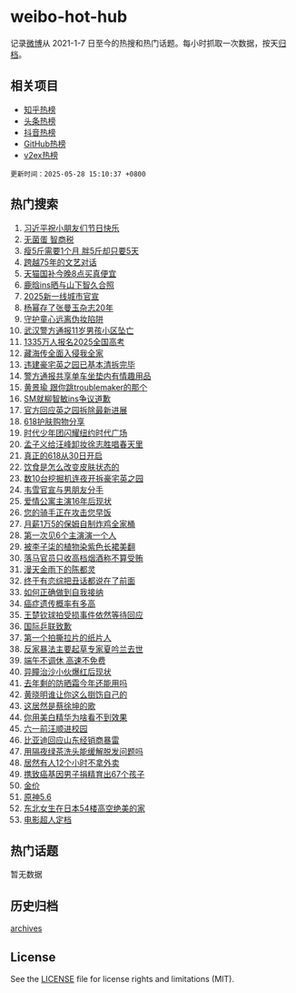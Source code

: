 # weibo-hot-hub

记录[微博](https://www.weibo.com)从 2021-1-7 日至今的热搜和热门话题。每小时抓取一次数据，按天[归档](archives)。

## 相关项目

- [知乎热榜](https://github.com/lonnyzhang423/zhihu-hot-hub)
- [头条热榜](https://github.com/lonnyzhang423/toutiao-hot-hub)
- [抖音热榜](https://github.com/lonnyzhang423/douyin-hot-hub)
- [GitHub热榜](https://github.com/lonnyzhang423/github-hot-hub)
- [v2ex热榜](https://github.com/lonnyzhang423/v2ex-hot-hub)


`更新时间：2025-05-28 15:10:37 +0800`

## 热门搜索

1. [习近平祝小朋友们节日快乐](https://m.weibo.cn/search?containerid=100103type%3D1%26t%3D10%26q%3D%23%E4%B9%A0%E8%BF%91%E5%B9%B3%E7%A5%9D%E5%B0%8F%E6%9C%8B%E5%8F%8B%E4%BB%AC%E8%8A%82%E6%97%A5%E5%BF%AB%E4%B9%90%23&stream_entry_id=51&isnewpage=1&extparam=seat%3D1%26stream_entry_id%3D51%26c_type%3D51%26pos%3D0%26cate%3D10103%26dgr%3D0%26q%3D%2523%25E4%25B9%25A0%25E8%25BF%2591%25E5%25B9%25B3%25E7%25A5%259D%25E5%25B0%258F%25E6%259C%258B%25E5%258F%258B%25E4%25BB%25AC%25E8%258A%2582%25E6%2597%25A5%25E5%25BF%25AB%25E4%25B9%2590%2523%26filter_type%3Drealtimehot%26display_time%3D1748416236%26pre_seqid%3D17484162364960303744347)
1. [无菌蛋 智商税](https://m.weibo.cn/search?containerid=100103type%3D1%26t%3D10%26q%3D%E6%97%A0%E8%8F%8C%E8%9B%8B+%E6%99%BA%E5%95%86%E7%A8%8E&stream_entry_id=31&isnewpage=1&extparam=seat%3D1%26stream_entry_id%3D31%26lcate%3D5001%26pos%3D0%26filter_type%3Drealtimehot%26c_type%3D31%26q%3D%25E6%2597%25A0%25E8%258F%258C%25E8%259B%258B%2520%25E6%2599%25BA%25E5%2595%2586%25E7%25A8%258E%26flag%3D1%26cate%3D5001%26band_rank%3D1%26realpos%3D1%26dgr%3D0%26display_time%3D1748416236%26pre_seqid%3D17484162364960303744347)
1. [瘦5斤需要1个月 胖5斤却只要5天](https://m.weibo.cn/search?containerid=100103type%3D1%26t%3D10%26q%3D%E7%98%A65%E6%96%A4%E9%9C%80%E8%A6%811%E4%B8%AA%E6%9C%88+%E8%83%965%E6%96%A4%E5%8D%B4%E5%8F%AA%E8%A6%815%E5%A4%A9&stream_entry_id=31&isnewpage=1&extparam=seat%3D1%26stream_entry_id%3D31%26lcate%3D5001%26pos%3D1%26filter_type%3Drealtimehot%26c_type%3D31%26q%3D%25E7%2598%25A65%25E6%2596%25A4%25E9%259C%2580%25E8%25A6%25811%25E4%25B8%25AA%25E6%259C%2588%2520%25E8%2583%25965%25E6%2596%25A4%25E5%258D%25B4%25E5%258F%25AA%25E8%25A6%25815%25E5%25A4%25A9%26flag%3D2%26cate%3D5001%26band_rank%3D2%26realpos%3D2%26dgr%3D0%26display_time%3D1748416236%26pre_seqid%3D17484162364960303744347)
1. [跨越75年的文艺对话](https://m.weibo.cn/search?containerid=100103type%3D1%26t%3D10%26q%3D%23%E8%B7%A8%E8%B6%8A75%E5%B9%B4%E7%9A%84%E6%96%87%E8%89%BA%E5%AF%B9%E8%AF%9D%23&stream_entry_id=31&isnewpage=1&extparam=seat%3D1%26stream_entry_id%3D31%26lcate%3D5001%26pos%3D2%26filter_type%3Drealtimehot%26c_type%3D31%26q%3D%2523%25E8%25B7%25A8%25E8%25B6%258A75%25E5%25B9%25B4%25E7%259A%2584%25E6%2596%2587%25E8%2589%25BA%25E5%25AF%25B9%25E8%25AF%259D%2523%26flag%3D0%26cate%3D5001%26band_rank%3D3%26realpos%3D3%26dgr%3D0%26display_time%3D1748416236%26pre_seqid%3D17484162364960303744347)
1. [天猫国补今晚8点买真便宜](https://m.weibo.cn/search?containerid=100103type%3D1%26t%3D10%26q%3D%23%E5%A4%A9%E7%8C%AB%E5%9B%BD%E8%A1%A5%E4%BB%8A%E6%99%9A8%E7%82%B9%E4%B9%B0%E7%9C%9F%E4%BE%BF%E5%AE%9C%23&stream_entry_id=31&isnewpage=1&extparam=seat%3D1%26stream_entry_id%3D31%26lcate%3D5001%26pos%3D3%26adid%3D287848%26filter_type%3Drealtimehot%26topic_ad%3D1%26is_ad_pos%3D1%26c_type%3D31%26cate%3D5001%26band_rank%3D4%26dgr%3D0%26q%3D%2523%25E5%25A4%25A9%25E7%258C%25AB%25E5%259B%25BD%25E8%25A1%25A5%25E4%25BB%258A%25E6%2599%259A8%25E7%2582%25B9%25E4%25B9%25B0%25E7%259C%259F%25E4%25BE%25BF%25E5%25AE%259C%2523%26display_time%3D1748416236%26pre_seqid%3D17484162364960303744347)
1. [鹿晗ins晒与山下智久合照](https://m.weibo.cn/search?containerid=100103type%3D1%26t%3D10%26q%3D%23%E9%B9%BF%E6%99%97ins%E6%99%92%E4%B8%8E%E5%B1%B1%E4%B8%8B%E6%99%BA%E4%B9%85%E5%90%88%E7%85%A7%23&stream_entry_id=31&isnewpage=1&extparam=seat%3D1%26stream_entry_id%3D31%26lcate%3D5001%26pos%3D4%26filter_type%3Drealtimehot%26c_type%3D31%26q%3D%2523%25E9%25B9%25BF%25E6%2599%2597ins%25E6%2599%2592%25E4%25B8%258E%25E5%25B1%25B1%25E4%25B8%258B%25E6%2599%25BA%25E4%25B9%2585%25E5%2590%2588%25E7%2585%25A7%2523%26flag%3D2%26cate%3D5001%26band_rank%3D4%26realpos%3D4%26dgr%3D0%26display_time%3D1748416236%26pre_seqid%3D17484162364960303744347)
1. [2025新一线城市官宣](https://m.weibo.cn/search?containerid=100103type%3D1%26t%3D10%26q%3D%232025%E6%96%B0%E4%B8%80%E7%BA%BF%E5%9F%8E%E5%B8%82%E5%AE%98%E5%AE%A3%23&stream_entry_id=31&isnewpage=1&extparam=seat%3D1%26stream_entry_id%3D31%26lcate%3D5001%26pos%3D5%26filter_type%3Drealtimehot%26c_type%3D31%26q%3D%25232025%25E6%2596%25B0%25E4%25B8%2580%25E7%25BA%25BF%25E5%259F%258E%25E5%25B8%2582%25E5%25AE%2598%25E5%25AE%25A3%2523%26flag%3D0%26cate%3D5001%26band_rank%3D5%26realpos%3D5%26dgr%3D0%26display_time%3D1748416236%26pre_seqid%3D17484162364960303744347)
1. [杨幂存了张曼玉杂志20年](https://m.weibo.cn/search?containerid=100103type%3D1%26t%3D10%26q%3D%E6%9D%A8%E5%B9%82%E5%AD%98%E4%BA%86%E5%BC%A0%E6%9B%BC%E7%8E%89%E6%9D%82%E5%BF%9720%E5%B9%B4&stream_entry_id=31&isnewpage=1&extparam=seat%3D1%26stream_entry_id%3D31%26lcate%3D5001%26pos%3D6%26filter_type%3Drealtimehot%26c_type%3D31%26q%3D%25E6%259D%25A8%25E5%25B9%2582%25E5%25AD%2598%25E4%25BA%2586%25E5%25BC%25A0%25E6%259B%25BC%25E7%258E%2589%25E6%259D%2582%25E5%25BF%259720%25E5%25B9%25B4%26flag%3D0%26cate%3D5001%26band_rank%3D6%26realpos%3D6%26dgr%3D0%26display_time%3D1748416236%26pre_seqid%3D17484162364960303744347)
1. [守护童心远离伪妆陷阱](https://m.weibo.cn/search?containerid=100103type%3D1%26t%3D10%26q%3D%23%E5%AE%88%E6%8A%A4%E7%AB%A5%E5%BF%83%E8%BF%9C%E7%A6%BB%E4%BC%AA%E5%A6%86%E9%99%B7%E9%98%B1%23&stream_entry_id=31&isnewpage=1&extparam=seat%3D1%26stream_entry_id%3D31%26lcate%3D5001%26pos%3D7%26adid%3D288004%26filter_type%3Drealtimehot%26c_type%3D31%26is_ad_pos%3D1%26cate%3D5001%26band_rank%3D7%26q%3D%2523%25E5%25AE%2588%25E6%258A%25A4%25E7%25AB%25A5%25E5%25BF%2583%25E8%25BF%259C%25E7%25A6%25BB%25E4%25BC%25AA%25E5%25A6%2586%25E9%2599%25B7%25E9%2598%25B1%2523%26dgr%3D0%26display_time%3D1748416236%26pre_seqid%3D17484162364960303744347)
1. [武汉警方通报11岁男孩小区坠亡](https://m.weibo.cn/search?containerid=100103type%3D1%26t%3D10%26q%3D%23%E6%AD%A6%E6%B1%89%E8%AD%A6%E6%96%B9%E9%80%9A%E6%8A%A511%E5%B2%81%E7%94%B7%E5%AD%A9%E5%B0%8F%E5%8C%BA%E5%9D%A0%E4%BA%A1%23&stream_entry_id=31&isnewpage=1&extparam=seat%3D1%26stream_entry_id%3D31%26lcate%3D5001%26pos%3D8%26filter_type%3Drealtimehot%26c_type%3D31%26q%3D%2523%25E6%25AD%25A6%25E6%25B1%2589%25E8%25AD%25A6%25E6%2596%25B9%25E9%2580%259A%25E6%258A%25A511%25E5%25B2%2581%25E7%2594%25B7%25E5%25AD%25A9%25E5%25B0%258F%25E5%258C%25BA%25E5%259D%25A0%25E4%25BA%25A1%2523%26flag%3D0%26cate%3D5001%26band_rank%3D7%26realpos%3D7%26dgr%3D0%26display_time%3D1748416236%26pre_seqid%3D17484162364960303744347)
1. [1335万人报名2025全国高考](https://m.weibo.cn/search?containerid=100103type%3D1%26t%3D10%26q%3D%231335%E4%B8%87%E4%BA%BA%E6%8A%A5%E5%90%8D2025%E5%85%A8%E5%9B%BD%E9%AB%98%E8%80%83%23&stream_entry_id=31&isnewpage=1&extparam=seat%3D1%26stream_entry_id%3D31%26lcate%3D5001%26pos%3D9%26filter_type%3Drealtimehot%26c_type%3D31%26q%3D%25231335%25E4%25B8%2587%25E4%25BA%25BA%25E6%258A%25A5%25E5%2590%258D2025%25E5%2585%25A8%25E5%259B%25BD%25E9%25AB%2598%25E8%2580%2583%2523%26flag%3D0%26cate%3D5001%26band_rank%3D8%26realpos%3D8%26dgr%3D0%26display_time%3D1748416236%26pre_seqid%3D17484162364960303744347)
1. [藏海传全面入侵我全家](https://m.weibo.cn/search?containerid=100103type%3D1%26t%3D10%26q%3D%E8%97%8F%E6%B5%B7%E4%BC%A0%E5%85%A8%E9%9D%A2%E5%85%A5%E4%BE%B5%E6%88%91%E5%85%A8%E5%AE%B6&stream_entry_id=31&isnewpage=1&extparam=seat%3D1%26stream_entry_id%3D31%26lcate%3D5001%26pos%3D10%26filter_type%3Drealtimehot%26c_type%3D31%26q%3D%25E8%2597%258F%25E6%25B5%25B7%25E4%25BC%25A0%25E5%2585%25A8%25E9%259D%25A2%25E5%2585%25A5%25E4%25BE%25B5%25E6%2588%2591%25E5%2585%25A8%25E5%25AE%25B6%26flag%3D0%26cate%3D5001%26band_rank%3D9%26realpos%3D9%26dgr%3D0%26display_time%3D1748416236%26pre_seqid%3D17484162364960303744347)
1. [违建豪宅英之园已基本清拆完毕](https://m.weibo.cn/search?containerid=100103type%3D1%26t%3D10%26q%3D%23%E8%BF%9D%E5%BB%BA%E8%B1%AA%E5%AE%85%E8%8B%B1%E4%B9%8B%E5%9B%AD%E5%B7%B2%E5%9F%BA%E6%9C%AC%E6%B8%85%E6%8B%86%E5%AE%8C%E6%AF%95%23&stream_entry_id=31&isnewpage=1&extparam=seat%3D1%26stream_entry_id%3D31%26lcate%3D5001%26pos%3D11%26filter_type%3Drealtimehot%26c_type%3D31%26q%3D%2523%25E8%25BF%259D%25E5%25BB%25BA%25E8%25B1%25AA%25E5%25AE%2585%25E8%258B%25B1%25E4%25B9%258B%25E5%259B%25AD%25E5%25B7%25B2%25E5%259F%25BA%25E6%259C%25AC%25E6%25B8%2585%25E6%258B%2586%25E5%25AE%258C%25E6%25AF%2595%2523%26flag%3D1%26cate%3D5001%26band_rank%3D10%26realpos%3D10%26dgr%3D0%26display_time%3D1748416236%26pre_seqid%3D17484162364960303744347)
1. [警方通报共享单车坐垫内有情趣用品](https://m.weibo.cn/search?containerid=100103type%3D1%26t%3D10%26q%3D%23%E8%AD%A6%E6%96%B9%E9%80%9A%E6%8A%A5%E5%85%B1%E4%BA%AB%E5%8D%95%E8%BD%A6%E5%9D%90%E5%9E%AB%E5%86%85%E6%9C%89%E6%83%85%E8%B6%A3%E7%94%A8%E5%93%81%23&stream_entry_id=31&isnewpage=1&extparam=seat%3D1%26stream_entry_id%3D31%26lcate%3D5001%26pos%3D12%26filter_type%3Drealtimehot%26c_type%3D31%26q%3D%2523%25E8%25AD%25A6%25E6%2596%25B9%25E9%2580%259A%25E6%258A%25A5%25E5%2585%25B1%25E4%25BA%25AB%25E5%258D%2595%25E8%25BD%25A6%25E5%259D%2590%25E5%259E%25AB%25E5%2586%2585%25E6%259C%2589%25E6%2583%2585%25E8%25B6%25A3%25E7%2594%25A8%25E5%2593%2581%2523%26flag%3D2%26cate%3D5001%26band_rank%3D11%26realpos%3D11%26dgr%3D0%26display_time%3D1748416236%26pre_seqid%3D17484162364960303744347)
1. [黄景瑜 跟你跳troublemaker的那个](https://m.weibo.cn/search?containerid=100103type%3D1%26t%3D10%26q%3D%E9%BB%84%E6%99%AF%E7%91%9C+%E8%B7%9F%E4%BD%A0%E8%B7%B3troublemaker%E7%9A%84%E9%82%A3%E4%B8%AA&stream_entry_id=31&isnewpage=1&extparam=seat%3D1%26stream_entry_id%3D31%26lcate%3D5001%26pos%3D13%26filter_type%3Drealtimehot%26c_type%3D31%26q%3D%25E9%25BB%2584%25E6%2599%25AF%25E7%2591%259C%2520%25E8%25B7%259F%25E4%25BD%25A0%25E8%25B7%25B3troublemaker%25E7%259A%2584%25E9%2582%25A3%25E4%25B8%25AA%26flag%3D1%26cate%3D5001%26band_rank%3D12%26realpos%3D12%26dgr%3D0%26display_time%3D1748416236%26pre_seqid%3D17484162364960303744347)
1. [SM就柳智敏ins争议道歉](https://m.weibo.cn/search?containerid=100103type%3D1%26t%3D10%26q%3D%23SM%E5%B0%B1%E6%9F%B3%E6%99%BA%E6%95%8Fins%E4%BA%89%E8%AE%AE%E9%81%93%E6%AD%89%23&stream_entry_id=31&isnewpage=1&extparam=seat%3D1%26stream_entry_id%3D31%26lcate%3D5001%26pos%3D14%26filter_type%3Drealtimehot%26c_type%3D31%26q%3D%2523SM%25E5%25B0%25B1%25E6%259F%25B3%25E6%2599%25BA%25E6%2595%258Fins%25E4%25BA%2589%25E8%25AE%25AE%25E9%2581%2593%25E6%25AD%2589%2523%26flag%3D1%26cate%3D5001%26band_rank%3D13%26realpos%3D13%26dgr%3D0%26display_time%3D1748416236%26pre_seqid%3D17484162364960303744347)
1. [官方回应英之园拆除最新进展](https://m.weibo.cn/search?containerid=100103type%3D1%26t%3D10%26q%3D%23%E5%AE%98%E6%96%B9%E5%9B%9E%E5%BA%94%E8%8B%B1%E4%B9%8B%E5%9B%AD%E6%8B%86%E9%99%A4%E6%9C%80%E6%96%B0%E8%BF%9B%E5%B1%95%23&stream_entry_id=31&isnewpage=1&extparam=seat%3D1%26stream_entry_id%3D31%26lcate%3D5001%26pos%3D15%26filter_type%3Drealtimehot%26c_type%3D31%26q%3D%2523%25E5%25AE%2598%25E6%2596%25B9%25E5%259B%259E%25E5%25BA%2594%25E8%258B%25B1%25E4%25B9%258B%25E5%259B%25AD%25E6%258B%2586%25E9%2599%25A4%25E6%259C%2580%25E6%2596%25B0%25E8%25BF%259B%25E5%25B1%2595%2523%26flag%3D1%26cate%3D5001%26band_rank%3D14%26realpos%3D14%26dgr%3D0%26display_time%3D1748416236%26pre_seqid%3D17484162364960303744347)
1. [618护肤购物分享](https://m.weibo.cn/search?containerid=100103type%3D1%26t%3D10%26q%3D%23618%E6%8A%A4%E8%82%A4%E8%B4%AD%E7%89%A9%E5%88%86%E4%BA%AB%23&stream_entry_id=31&isnewpage=1&extparam=seat%3D1%26stream_entry_id%3D31%26lcate%3D5001%26pos%3D16%26adid%3D287871%26filter_type%3Drealtimehot%26c_type%3D31%26q%3D%2523618%25E6%258A%25A4%25E8%2582%25A4%25E8%25B4%25AD%25E7%2589%25A9%25E5%2588%2586%25E4%25BA%25AB%2523%26flag%3D1%26cate%3D5001%26band_rank%3D15%26realpos%3D15%26dgr%3D0%26display_time%3D1748416236%26pre_seqid%3D17484162364960303744347)
1. [时代少年团闪耀纽约时代广场](https://m.weibo.cn/search?containerid=100103type%3D1%26t%3D10%26q%3D%23%E6%97%B6%E4%BB%A3%E5%B0%91%E5%B9%B4%E5%9B%A2%E9%97%AA%E8%80%80%E7%BA%BD%E7%BA%A6%E6%97%B6%E4%BB%A3%E5%B9%BF%E5%9C%BA%23&stream_entry_id=31&isnewpage=1&extparam=seat%3D1%26stream_entry_id%3D31%26lcate%3D5001%26pos%3D17%26filter_type%3Drealtimehot%26c_type%3D31%26q%3D%2523%25E6%2597%25B6%25E4%25BB%25A3%25E5%25B0%2591%25E5%25B9%25B4%25E5%259B%25A2%25E9%2597%25AA%25E8%2580%2580%25E7%25BA%25BD%25E7%25BA%25A6%25E6%2597%25B6%25E4%25BB%25A3%25E5%25B9%25BF%25E5%259C%25BA%2523%26flag%3D1%26cate%3D5001%26band_rank%3D16%26realpos%3D16%26dgr%3D0%26display_time%3D1748416236%26pre_seqid%3D17484162364960303744347)
1. [孟子义给汪峰卸妆徐志胜唱春天里](https://m.weibo.cn/search?containerid=100103type%3D1%26t%3D10%26q%3D%E5%AD%9F%E5%AD%90%E4%B9%89%E7%BB%99%E6%B1%AA%E5%B3%B0%E5%8D%B8%E5%A6%86%E5%BE%90%E5%BF%97%E8%83%9C%E5%94%B1%E6%98%A5%E5%A4%A9%E9%87%8C&stream_entry_id=31&isnewpage=1&extparam=seat%3D1%26stream_entry_id%3D31%26lcate%3D5001%26pos%3D18%26filter_type%3Drealtimehot%26c_type%3D31%26q%3D%25E5%25AD%259F%25E5%25AD%2590%25E4%25B9%2589%25E7%25BB%2599%25E6%25B1%25AA%25E5%25B3%25B0%25E5%258D%25B8%25E5%25A6%2586%25E5%25BE%2590%25E5%25BF%2597%25E8%2583%259C%25E5%2594%25B1%25E6%2598%25A5%25E5%25A4%25A9%25E9%2587%258C%26flag%3D1%26cate%3D5001%26band_rank%3D17%26realpos%3D17%26dgr%3D0%26display_time%3D1748416236%26pre_seqid%3D17484162364960303744347)
1. [真正的618从30日开启](https://m.weibo.cn/search?containerid=100103type%3D1%26t%3D10%26q%3D%23%E7%9C%9F%E6%AD%A3%E7%9A%84618%E4%BB%8E30%E6%97%A5%E5%BC%80%E5%90%AF%23&stream_entry_id=31&isnewpage=1&extparam=seat%3D1%26stream_entry_id%3D31%26lcate%3D5001%26pos%3D19%26filter_type%3Drealtimehot%26c_type%3D31%26q%3D%2523%25E7%259C%259F%25E6%25AD%25A3%25E7%259A%2584618%25E4%25BB%258E30%25E6%2597%25A5%25E5%25BC%2580%25E5%2590%25AF%2523%26flag%3D1%26cate%3D5001%26band_rank%3D18%26realpos%3D18%26dgr%3D0%26display_time%3D1748416236%26pre_seqid%3D17484162364960303744347)
1. [饮食是怎么改变皮肤状态的](https://m.weibo.cn/search?containerid=100103type%3D1%26t%3D10%26q%3D%E9%A5%AE%E9%A3%9F%E6%98%AF%E6%80%8E%E4%B9%88%E6%94%B9%E5%8F%98%E7%9A%AE%E8%82%A4%E7%8A%B6%E6%80%81%E7%9A%84&stream_entry_id=31&isnewpage=1&extparam=seat%3D1%26stream_entry_id%3D31%26lcate%3D5001%26pos%3D20%26is_ai_ask%3D1%26filter_type%3Drealtimehot%26c_type%3D31%26q%3D%25E9%25A5%25AE%25E9%25A3%259F%25E6%2598%25AF%25E6%2580%258E%25E4%25B9%2588%25E6%2594%25B9%25E5%258F%2598%25E7%259A%25AE%25E8%2582%25A4%25E7%258A%25B6%25E6%2580%2581%25E7%259A%2584%26flag%3D1%26cate%3D5001%26band_rank%3D19%26realpos%3D19%26dgr%3D0%26display_time%3D1748416236%26pre_seqid%3D17484162364960303744347)
1. [数10台挖掘机连夜开拆豪宅英之园](https://m.weibo.cn/search?containerid=100103type%3D1%26t%3D10%26q%3D%23%E6%95%B010%E5%8F%B0%E6%8C%96%E6%8E%98%E6%9C%BA%E8%BF%9E%E5%A4%9C%E5%BC%80%E6%8B%86%E8%B1%AA%E5%AE%85%E8%8B%B1%E4%B9%8B%E5%9B%AD%23&stream_entry_id=31&isnewpage=1&extparam=seat%3D1%26stream_entry_id%3D31%26lcate%3D5001%26pos%3D21%26filter_type%3Drealtimehot%26c_type%3D31%26q%3D%2523%25E6%2595%25B010%25E5%258F%25B0%25E6%258C%2596%25E6%258E%2598%25E6%259C%25BA%25E8%25BF%259E%25E5%25A4%259C%25E5%25BC%2580%25E6%258B%2586%25E8%25B1%25AA%25E5%25AE%2585%25E8%258B%25B1%25E4%25B9%258B%25E5%259B%25AD%2523%26flag%3D1%26cate%3D5001%26band_rank%3D20%26realpos%3D20%26dgr%3D0%26display_time%3D1748416236%26pre_seqid%3D17484162364960303744347)
1. [韦雪官宣与男朋友分手](https://m.weibo.cn/search?containerid=100103type%3D1%26t%3D10%26q%3D%23%E9%9F%A6%E9%9B%AA%E5%AE%98%E5%AE%A3%E4%B8%8E%E7%94%B7%E6%9C%8B%E5%8F%8B%E5%88%86%E6%89%8B%23&stream_entry_id=31&isnewpage=1&extparam=seat%3D1%26stream_entry_id%3D31%26lcate%3D5001%26pos%3D22%26filter_type%3Drealtimehot%26c_type%3D31%26q%3D%2523%25E9%259F%25A6%25E9%259B%25AA%25E5%25AE%2598%25E5%25AE%25A3%25E4%25B8%258E%25E7%2594%25B7%25E6%259C%258B%25E5%258F%258B%25E5%2588%2586%25E6%2589%258B%2523%26flag%3D2%26cate%3D5001%26band_rank%3D21%26realpos%3D21%26dgr%3D0%26display_time%3D1748416236%26pre_seqid%3D17484162364960303744347)
1. [爱情公寓主演16年后现状](https://m.weibo.cn/search?containerid=100103type%3D1%26t%3D10%26q%3D%23%E7%88%B1%E6%83%85%E5%85%AC%E5%AF%93%E4%B8%BB%E6%BC%9416%E5%B9%B4%E5%90%8E%E7%8E%B0%E7%8A%B6%23&stream_entry_id=31&isnewpage=1&extparam=seat%3D1%26stream_entry_id%3D31%26lcate%3D5001%26pos%3D23%26filter_type%3Drealtimehot%26c_type%3D31%26q%3D%2523%25E7%2588%25B1%25E6%2583%2585%25E5%2585%25AC%25E5%25AF%2593%25E4%25B8%25BB%25E6%25BC%259416%25E5%25B9%25B4%25E5%2590%258E%25E7%258E%25B0%25E7%258A%25B6%2523%26flag%3D1%26cate%3D5001%26band_rank%3D22%26realpos%3D22%26dgr%3D0%26display_time%3D1748416236%26pre_seqid%3D17484162364960303744347)
1. [您的骑手正在攻击您早饭](https://m.weibo.cn/search?containerid=100103type%3D1%26t%3D10%26q%3D%E6%82%A8%E7%9A%84%E9%AA%91%E6%89%8B%E6%AD%A3%E5%9C%A8%E6%94%BB%E5%87%BB%E6%82%A8%E6%97%A9%E9%A5%AD&stream_entry_id=31&isnewpage=1&extparam=seat%3D1%26stream_entry_id%3D31%26lcate%3D5001%26pos%3D24%26filter_type%3Drealtimehot%26c_type%3D31%26q%3D%25E6%2582%25A8%25E7%259A%2584%25E9%25AA%2591%25E6%2589%258B%25E6%25AD%25A3%25E5%259C%25A8%25E6%2594%25BB%25E5%2587%25BB%25E6%2582%25A8%25E6%2597%25A9%25E9%25A5%25AD%26flag%3D2%26cate%3D5001%26band_rank%3D23%26realpos%3D23%26dgr%3D0%26display_time%3D1748416236%26pre_seqid%3D17484162364960303744347)
1. [月薪1万5的保姆自制炸鸡全家桶](https://m.weibo.cn/search?containerid=100103type%3D1%26t%3D10%26q%3D%E6%9C%88%E8%96%AA1%E4%B8%875%E7%9A%84%E4%BF%9D%E5%A7%86%E8%87%AA%E5%88%B6%E7%82%B8%E9%B8%A1%E5%85%A8%E5%AE%B6%E6%A1%B6&stream_entry_id=31&isnewpage=1&extparam=seat%3D1%26stream_entry_id%3D31%26lcate%3D5001%26pos%3D25%26filter_type%3Drealtimehot%26c_type%3D31%26q%3D%25E6%259C%2588%25E8%2596%25AA1%25E4%25B8%25875%25E7%259A%2584%25E4%25BF%259D%25E5%25A7%2586%25E8%2587%25AA%25E5%2588%25B6%25E7%2582%25B8%25E9%25B8%25A1%25E5%2585%25A8%25E5%25AE%25B6%25E6%25A1%25B6%26flag%3D2%26cate%3D5001%26band_rank%3D24%26realpos%3D24%26dgr%3D0%26display_time%3D1748416236%26pre_seqid%3D17484162364960303744347)
1. [第一次见6个主演演一个人](https://m.weibo.cn/search?containerid=100103type%3D1%26t%3D10%26q%3D%E7%AC%AC%E4%B8%80%E6%AC%A1%E8%A7%816%E4%B8%AA%E4%B8%BB%E6%BC%94%E6%BC%94%E4%B8%80%E4%B8%AA%E4%BA%BA&stream_entry_id=31&isnewpage=1&extparam=seat%3D1%26stream_entry_id%3D31%26lcate%3D5001%26pos%3D26%26filter_type%3Drealtimehot%26c_type%3D31%26q%3D%25E7%25AC%25AC%25E4%25B8%2580%25E6%25AC%25A1%25E8%25A7%25816%25E4%25B8%25AA%25E4%25B8%25BB%25E6%25BC%2594%25E6%25BC%2594%25E4%25B8%2580%25E4%25B8%25AA%25E4%25BA%25BA%26flag%3D2%26cate%3D5001%26band_rank%3D25%26realpos%3D25%26dgr%3D0%26display_time%3D1748416236%26pre_seqid%3D17484162364960303744347)
1. [被李子柒的植物染紫色长裙美翻](https://m.weibo.cn/search?containerid=100103type%3D1%26t%3D10%26q%3D%23%E8%A2%AB%E6%9D%8E%E5%AD%90%E6%9F%92%E7%9A%84%E6%A4%8D%E7%89%A9%E6%9F%93%E7%B4%AB%E8%89%B2%E9%95%BF%E8%A3%99%E7%BE%8E%E7%BF%BB%23&stream_entry_id=31&isnewpage=1&extparam=seat%3D1%26stream_entry_id%3D31%26lcate%3D5001%26pos%3D27%26filter_type%3Drealtimehot%26c_type%3D31%26q%3D%2523%25E8%25A2%25AB%25E6%259D%258E%25E5%25AD%2590%25E6%259F%2592%25E7%259A%2584%25E6%25A4%258D%25E7%2589%25A9%25E6%259F%2593%25E7%25B4%25AB%25E8%2589%25B2%25E9%2595%25BF%25E8%25A3%2599%25E7%25BE%258E%25E7%25BF%25BB%2523%26flag%3D0%26cate%3D5001%26band_rank%3D26%26realpos%3D26%26dgr%3D0%26display_time%3D1748416236%26pre_seqid%3D17484162364960303744347)
1. [落马官员只收高档烟酒称不算受贿](https://m.weibo.cn/search?containerid=100103type%3D1%26t%3D10%26q%3D%23%E8%90%BD%E9%A9%AC%E5%AE%98%E5%91%98%E5%8F%AA%E6%94%B6%E9%AB%98%E6%A1%A3%E7%83%9F%E9%85%92%E7%A7%B0%E4%B8%8D%E7%AE%97%E5%8F%97%E8%B4%BF%23&stream_entry_id=31&isnewpage=1&extparam=seat%3D1%26stream_entry_id%3D31%26lcate%3D5001%26pos%3D28%26filter_type%3Drealtimehot%26c_type%3D31%26q%3D%2523%25E8%2590%25BD%25E9%25A9%25AC%25E5%25AE%2598%25E5%2591%2598%25E5%258F%25AA%25E6%2594%25B6%25E9%25AB%2598%25E6%25A1%25A3%25E7%2583%259F%25E9%2585%2592%25E7%25A7%25B0%25E4%25B8%258D%25E7%25AE%2597%25E5%258F%2597%25E8%25B4%25BF%2523%26flag%3D1%26cate%3D5001%26band_rank%3D27%26realpos%3D27%26dgr%3D0%26display_time%3D1748416236%26pre_seqid%3D17484162364960303744347)
1. [漫天金雨下的陈都灵](https://m.weibo.cn/search?containerid=100103type%3D1%26t%3D10%26q%3D%E6%BC%AB%E5%A4%A9%E9%87%91%E9%9B%A8%E4%B8%8B%E7%9A%84%E9%99%88%E9%83%BD%E7%81%B5&stream_entry_id=31&isnewpage=1&extparam=seat%3D1%26stream_entry_id%3D31%26lcate%3D5001%26pos%3D29%26filter_type%3Drealtimehot%26c_type%3D31%26q%3D%25E6%25BC%25AB%25E5%25A4%25A9%25E9%2587%2591%25E9%259B%25A8%25E4%25B8%258B%25E7%259A%2584%25E9%2599%2588%25E9%2583%25BD%25E7%2581%25B5%26flag%3D1%26cate%3D5001%26band_rank%3D28%26realpos%3D28%26dgr%3D0%26display_time%3D1748416236%26pre_seqid%3D17484162364960303744347)
1. [终于有恋综把丑话都说在了前面](https://m.weibo.cn/search?containerid=100103type%3D1%26t%3D10%26q%3D%E7%BB%88%E4%BA%8E%E6%9C%89%E6%81%8B%E7%BB%BC%E6%8A%8A%E4%B8%91%E8%AF%9D%E9%83%BD%E8%AF%B4%E5%9C%A8%E4%BA%86%E5%89%8D%E9%9D%A2&stream_entry_id=31&isnewpage=1&extparam=seat%3D1%26stream_entry_id%3D31%26lcate%3D5001%26pos%3D30%26filter_type%3Drealtimehot%26c_type%3D31%26q%3D%25E7%25BB%2588%25E4%25BA%258E%25E6%259C%2589%25E6%2581%258B%25E7%25BB%25BC%25E6%258A%258A%25E4%25B8%2591%25E8%25AF%259D%25E9%2583%25BD%25E8%25AF%25B4%25E5%259C%25A8%25E4%25BA%2586%25E5%2589%258D%25E9%259D%25A2%26flag%3D1%26cate%3D5001%26band_rank%3D29%26realpos%3D29%26dgr%3D0%26display_time%3D1748416236%26pre_seqid%3D17484162364960303744347)
1. [如何正确做到自我接纳](https://m.weibo.cn/search?containerid=100103type%3D1%26t%3D10%26q%3D%E5%A6%82%E4%BD%95%E6%AD%A3%E7%A1%AE%E5%81%9A%E5%88%B0%E8%87%AA%E6%88%91%E6%8E%A5%E7%BA%B3&stream_entry_id=31&isnewpage=1&extparam=seat%3D1%26stream_entry_id%3D31%26lcate%3D5001%26pos%3D31%26is_ai_ask%3D1%26filter_type%3Drealtimehot%26c_type%3D31%26q%3D%25E5%25A6%2582%25E4%25BD%2595%25E6%25AD%25A3%25E7%25A1%25AE%25E5%2581%259A%25E5%2588%25B0%25E8%2587%25AA%25E6%2588%2591%25E6%258E%25A5%25E7%25BA%25B3%26flag%3D1%26cate%3D5001%26band_rank%3D30%26realpos%3D30%26dgr%3D0%26display_time%3D1748416236%26pre_seqid%3D17484162364960303744347)
1. [癌症遗传概率有多高](https://m.weibo.cn/search?containerid=100103type%3D1%26t%3D10%26q%3D%23%E7%99%8C%E7%97%87%E9%81%97%E4%BC%A0%E6%A6%82%E7%8E%87%E6%9C%89%E5%A4%9A%E9%AB%98%23&stream_entry_id=31&isnewpage=1&extparam=seat%3D1%26stream_entry_id%3D31%26lcate%3D5001%26pos%3D32%26filter_type%3Drealtimehot%26c_type%3D31%26q%3D%2523%25E7%2599%258C%25E7%2597%2587%25E9%2581%2597%25E4%25BC%25A0%25E6%25A6%2582%25E7%258E%2587%25E6%259C%2589%25E5%25A4%259A%25E9%25AB%2598%2523%26flag%3D1%26cate%3D5001%26band_rank%3D31%26realpos%3D31%26dgr%3D0%26display_time%3D1748416236%26pre_seqid%3D17484162364960303744347)
1. [王楚钦球拍受损事件依然等待回应](https://m.weibo.cn/search?containerid=100103type%3D1%26t%3D10%26q%3D%23%E7%8E%8B%E6%A5%9A%E9%92%A6%E7%90%83%E6%8B%8D%E5%8F%97%E6%8D%9F%E4%BA%8B%E4%BB%B6%E4%BE%9D%E7%84%B6%E7%AD%89%E5%BE%85%E5%9B%9E%E5%BA%94%23&stream_entry_id=31&isnewpage=1&extparam=seat%3D1%26stream_entry_id%3D31%26lcate%3D5001%26pos%3D33%26filter_type%3Drealtimehot%26c_type%3D31%26q%3D%2523%25E7%258E%258B%25E6%25A5%259A%25E9%2592%25A6%25E7%2590%2583%25E6%258B%258D%25E5%258F%2597%25E6%258D%259F%25E4%25BA%258B%25E4%25BB%25B6%25E4%25BE%259D%25E7%2584%25B6%25E7%25AD%2589%25E5%25BE%2585%25E5%259B%259E%25E5%25BA%2594%2523%26flag%3D1%26cate%3D5001%26band_rank%3D32%26realpos%3D32%26dgr%3D0%26display_time%3D1748416236%26pre_seqid%3D17484162364960303744347)
1. [国际乒联致歉](https://m.weibo.cn/search?containerid=100103type%3D1%26t%3D10%26q%3D%23%E5%9B%BD%E9%99%85%E4%B9%92%E8%81%94%E8%87%B4%E6%AD%89%23&stream_entry_id=31&isnewpage=1&extparam=seat%3D1%26stream_entry_id%3D31%26lcate%3D5001%26pos%3D34%26filter_type%3Drealtimehot%26c_type%3D31%26q%3D%2523%25E5%259B%25BD%25E9%2599%2585%25E4%25B9%2592%25E8%2581%2594%25E8%2587%25B4%25E6%25AD%2589%2523%26flag%3D0%26cate%3D5001%26band_rank%3D33%26realpos%3D33%26dgr%3D0%26display_time%3D1748416236%26pre_seqid%3D17484162364960303744347)
1. [第一个拍撕拉片的纸片人](https://m.weibo.cn/search?containerid=100103type%3D1%26t%3D10%26q%3D%E7%AC%AC%E4%B8%80%E4%B8%AA%E6%8B%8D%E6%92%95%E6%8B%89%E7%89%87%E7%9A%84%E7%BA%B8%E7%89%87%E4%BA%BA&stream_entry_id=31&isnewpage=1&extparam=seat%3D1%26stream_entry_id%3D31%26lcate%3D5001%26pos%3D35%26filter_type%3Drealtimehot%26c_type%3D31%26q%3D%25E7%25AC%25AC%25E4%25B8%2580%25E4%25B8%25AA%25E6%258B%258D%25E6%2592%2595%25E6%258B%2589%25E7%2589%2587%25E7%259A%2584%25E7%25BA%25B8%25E7%2589%2587%25E4%25BA%25BA%26flag%3D1%26cate%3D5001%26band_rank%3D34%26realpos%3D34%26dgr%3D0%26display_time%3D1748416236%26pre_seqid%3D17484162364960303744347)
1. [反家暴法主要起草专家夏吟兰去世](https://m.weibo.cn/search?containerid=100103type%3D1%26t%3D10%26q%3D%23%E5%8F%8D%E5%AE%B6%E6%9A%B4%E6%B3%95%E4%B8%BB%E8%A6%81%E8%B5%B7%E8%8D%89%E4%B8%93%E5%AE%B6%E5%A4%8F%E5%90%9F%E5%85%B0%E5%8E%BB%E4%B8%96%23&stream_entry_id=31&isnewpage=1&extparam=seat%3D1%26stream_entry_id%3D31%26lcate%3D5001%26pos%3D36%26filter_type%3Drealtimehot%26c_type%3D31%26q%3D%2523%25E5%258F%258D%25E5%25AE%25B6%25E6%259A%25B4%25E6%25B3%2595%25E4%25B8%25BB%25E8%25A6%2581%25E8%25B5%25B7%25E8%258D%2589%25E4%25B8%2593%25E5%25AE%25B6%25E5%25A4%258F%25E5%2590%259F%25E5%2585%25B0%25E5%258E%25BB%25E4%25B8%2596%2523%26flag%3D0%26cate%3D5001%26band_rank%3D35%26realpos%3D35%26dgr%3D0%26display_time%3D1748416236%26pre_seqid%3D17484162364960303744347)
1. [端午不调休 高速不免费](https://m.weibo.cn/search?containerid=100103type%3D1%26t%3D10%26q%3D%E7%AB%AF%E5%8D%88%E4%B8%8D%E8%B0%83%E4%BC%91+%E9%AB%98%E9%80%9F%E4%B8%8D%E5%85%8D%E8%B4%B9&stream_entry_id=31&isnewpage=1&extparam=seat%3D1%26stream_entry_id%3D31%26lcate%3D5001%26pos%3D37%26filter_type%3Drealtimehot%26c_type%3D31%26q%3D%25E7%25AB%25AF%25E5%258D%2588%25E4%25B8%258D%25E8%25B0%2583%25E4%25BC%2591%2520%25E9%25AB%2598%25E9%2580%259F%25E4%25B8%258D%25E5%2585%258D%25E8%25B4%25B9%26flag%3D1%26cate%3D5001%26band_rank%3D36%26realpos%3D36%26dgr%3D0%26display_time%3D1748416236%26pre_seqid%3D17484162364960303744347)
1. [异瞳治沙小伙爆红后现状](https://m.weibo.cn/search?containerid=100103type%3D1%26t%3D10%26q%3D%23%E5%BC%82%E7%9E%B3%E6%B2%BB%E6%B2%99%E5%B0%8F%E4%BC%99%E7%88%86%E7%BA%A2%E5%90%8E%E7%8E%B0%E7%8A%B6%23&stream_entry_id=31&isnewpage=1&extparam=seat%3D1%26stream_entry_id%3D31%26lcate%3D5001%26pos%3D38%26filter_type%3Drealtimehot%26c_type%3D31%26q%3D%2523%25E5%25BC%2582%25E7%259E%25B3%25E6%25B2%25BB%25E6%25B2%2599%25E5%25B0%258F%25E4%25BC%2599%25E7%2588%2586%25E7%25BA%25A2%25E5%2590%258E%25E7%258E%25B0%25E7%258A%25B6%2523%26flag%3D1%26cate%3D5001%26band_rank%3D37%26realpos%3D37%26dgr%3D0%26display_time%3D1748416236%26pre_seqid%3D17484162364960303744347)
1. [去年剩的防晒霜今年还能用吗](https://m.weibo.cn/search?containerid=100103type%3D1%26t%3D10%26q%3D%23%E5%8E%BB%E5%B9%B4%E5%89%A9%E7%9A%84%E9%98%B2%E6%99%92%E9%9C%9C%E4%BB%8A%E5%B9%B4%E8%BF%98%E8%83%BD%E7%94%A8%E5%90%97%23&stream_entry_id=31&isnewpage=1&extparam=seat%3D1%26stream_entry_id%3D31%26lcate%3D5001%26pos%3D39%26filter_type%3Drealtimehot%26c_type%3D31%26q%3D%2523%25E5%258E%25BB%25E5%25B9%25B4%25E5%2589%25A9%25E7%259A%2584%25E9%2598%25B2%25E6%2599%2592%25E9%259C%259C%25E4%25BB%258A%25E5%25B9%25B4%25E8%25BF%2598%25E8%2583%25BD%25E7%2594%25A8%25E5%2590%2597%2523%26flag%3D1%26cate%3D5001%26band_rank%3D38%26realpos%3D38%26dgr%3D0%26display_time%3D1748416236%26pre_seqid%3D17484162364960303744347)
1. [黄晓明谁让你这么捯饬自己的](https://m.weibo.cn/search?containerid=100103type%3D1%26t%3D10%26q%3D%E9%BB%84%E6%99%93%E6%98%8E%E8%B0%81%E8%AE%A9%E4%BD%A0%E8%BF%99%E4%B9%88%E6%8D%AF%E9%A5%AC%E8%87%AA%E5%B7%B1%E7%9A%84&stream_entry_id=31&isnewpage=1&extparam=seat%3D1%26stream_entry_id%3D31%26lcate%3D5001%26pos%3D40%26filter_type%3Drealtimehot%26c_type%3D31%26q%3D%25E9%25BB%2584%25E6%2599%2593%25E6%2598%258E%25E8%25B0%2581%25E8%25AE%25A9%25E4%25BD%25A0%25E8%25BF%2599%25E4%25B9%2588%25E6%258D%25AF%25E9%25A5%25AC%25E8%2587%25AA%25E5%25B7%25B1%25E7%259A%2584%26flag%3D0%26cate%3D5001%26band_rank%3D39%26realpos%3D39%26dgr%3D0%26display_time%3D1748416236%26pre_seqid%3D17484162364960303744347)
1. [这居然是蔡徐坤的歌](https://m.weibo.cn/search?containerid=100103type%3D1%26t%3D10%26q%3D%E8%BF%99%E5%B1%85%E7%84%B6%E6%98%AF%E8%94%A1%E5%BE%90%E5%9D%A4%E7%9A%84%E6%AD%8C&stream_entry_id=31&isnewpage=1&extparam=seat%3D1%26stream_entry_id%3D31%26lcate%3D5001%26pos%3D41%26filter_type%3Drealtimehot%26c_type%3D31%26q%3D%25E8%25BF%2599%25E5%25B1%2585%25E7%2584%25B6%25E6%2598%25AF%25E8%2594%25A1%25E5%25BE%2590%25E5%259D%25A4%25E7%259A%2584%25E6%25AD%258C%26flag%3D0%26cate%3D5001%26band_rank%3D40%26realpos%3D40%26dgr%3D0%26display_time%3D1748416236%26pre_seqid%3D17484162364960303744347)
1. [你用美白精华为啥看不到效果](https://m.weibo.cn/search?containerid=100103type%3D1%26t%3D10%26q%3D%23%E4%BD%A0%E7%94%A8%E7%BE%8E%E7%99%BD%E7%B2%BE%E5%8D%8E%E4%B8%BA%E5%95%A5%E7%9C%8B%E4%B8%8D%E5%88%B0%E6%95%88%E6%9E%9C%23&stream_entry_id=31&isnewpage=1&extparam=seat%3D1%26stream_entry_id%3D31%26lcate%3D5001%26pos%3D42%26filter_type%3Drealtimehot%26c_type%3D31%26q%3D%2523%25E4%25BD%25A0%25E7%2594%25A8%25E7%25BE%258E%25E7%2599%25BD%25E7%25B2%25BE%25E5%258D%258E%25E4%25B8%25BA%25E5%2595%25A5%25E7%259C%258B%25E4%25B8%258D%25E5%2588%25B0%25E6%2595%2588%25E6%259E%259C%2523%26flag%3D1%26cate%3D5001%26band_rank%3D41%26realpos%3D41%26dgr%3D0%26display_time%3D1748416236%26pre_seqid%3D17484162364960303744347)
1. [六一前汪顺进校园](https://m.weibo.cn/search?containerid=100103type%3D1%26t%3D10%26q%3D%23%E5%85%AD%E4%B8%80%E5%89%8D%E6%B1%AA%E9%A1%BA%E8%BF%9B%E6%A0%A1%E5%9B%AD%23&stream_entry_id=31&isnewpage=1&extparam=seat%3D1%26stream_entry_id%3D31%26lcate%3D5001%26pos%3D43%26filter_type%3Drealtimehot%26c_type%3D31%26q%3D%2523%25E5%2585%25AD%25E4%25B8%2580%25E5%2589%258D%25E6%25B1%25AA%25E9%25A1%25BA%25E8%25BF%259B%25E6%25A0%25A1%25E5%259B%25AD%2523%26flag%3D1%26cate%3D5001%26band_rank%3D42%26realpos%3D42%26dgr%3D0%26display_time%3D1748416236%26pre_seqid%3D17484162364960303744347)
1. [比亚迪回应山东经销商暴雷](https://m.weibo.cn/search?containerid=100103type%3D1%26t%3D10%26q%3D%23%E6%AF%94%E4%BA%9A%E8%BF%AA%E5%9B%9E%E5%BA%94%E5%B1%B1%E4%B8%9C%E7%BB%8F%E9%94%80%E5%95%86%E6%9A%B4%E9%9B%B7%23&stream_entry_id=31&isnewpage=1&extparam=seat%3D1%26stream_entry_id%3D31%26lcate%3D5001%26pos%3D44%26filter_type%3Drealtimehot%26c_type%3D31%26q%3D%2523%25E6%25AF%2594%25E4%25BA%259A%25E8%25BF%25AA%25E5%259B%259E%25E5%25BA%2594%25E5%25B1%25B1%25E4%25B8%259C%25E7%25BB%258F%25E9%2594%2580%25E5%2595%2586%25E6%259A%25B4%25E9%259B%25B7%2523%26flag%3D1%26cate%3D5001%26band_rank%3D43%26realpos%3D43%26dgr%3D0%26display_time%3D1748416236%26pre_seqid%3D17484162364960303744347)
1. [用隔夜绿茶洗头能缓解脱发问题吗](https://m.weibo.cn/search?containerid=100103type%3D1%26t%3D10%26q%3D%E7%94%A8%E9%9A%94%E5%A4%9C%E7%BB%BF%E8%8C%B6%E6%B4%97%E5%A4%B4%E8%83%BD%E7%BC%93%E8%A7%A3%E8%84%B1%E5%8F%91%E9%97%AE%E9%A2%98%E5%90%97&stream_entry_id=31&isnewpage=1&extparam=seat%3D1%26stream_entry_id%3D31%26lcate%3D5001%26pos%3D45%26is_ai_ask%3D1%26filter_type%3Drealtimehot%26c_type%3D31%26q%3D%25E7%2594%25A8%25E9%259A%2594%25E5%25A4%259C%25E7%25BB%25BF%25E8%258C%25B6%25E6%25B4%2597%25E5%25A4%25B4%25E8%2583%25BD%25E7%25BC%2593%25E8%25A7%25A3%25E8%2584%25B1%25E5%258F%2591%25E9%2597%25AE%25E9%25A2%2598%25E5%2590%2597%26flag%3D1%26cate%3D5001%26band_rank%3D44%26realpos%3D44%26dgr%3D0%26display_time%3D1748416236%26pre_seqid%3D17484162364960303744347)
1. [居然有人12个小时不拿外卖](https://m.weibo.cn/search?containerid=100103type%3D1%26t%3D10%26q%3D%E5%B1%85%E7%84%B6%E6%9C%89%E4%BA%BA12%E4%B8%AA%E5%B0%8F%E6%97%B6%E4%B8%8D%E6%8B%BF%E5%A4%96%E5%8D%96&stream_entry_id=31&isnewpage=1&extparam=seat%3D1%26stream_entry_id%3D31%26lcate%3D5001%26pos%3D46%26filter_type%3Drealtimehot%26c_type%3D31%26q%3D%25E5%25B1%2585%25E7%2584%25B6%25E6%259C%2589%25E4%25BA%25BA12%25E4%25B8%25AA%25E5%25B0%258F%25E6%2597%25B6%25E4%25B8%258D%25E6%258B%25BF%25E5%25A4%2596%25E5%258D%2596%26flag%3D1%26cate%3D5001%26band_rank%3D45%26realpos%3D45%26dgr%3D0%26display_time%3D1748416236%26pre_seqid%3D17484162364960303744347)
1. [携致癌基因男子捐精育出67个孩子](https://m.weibo.cn/search?containerid=100103type%3D1%26t%3D10%26q%3D%23%E6%90%BA%E8%87%B4%E7%99%8C%E5%9F%BA%E5%9B%A0%E7%94%B7%E5%AD%90%E6%8D%90%E7%B2%BE%E8%82%B2%E5%87%BA67%E4%B8%AA%E5%AD%A9%E5%AD%90%23&stream_entry_id=31&isnewpage=1&extparam=seat%3D1%26stream_entry_id%3D31%26lcate%3D5001%26pos%3D47%26filter_type%3Drealtimehot%26c_type%3D31%26q%3D%2523%25E6%2590%25BA%25E8%2587%25B4%25E7%2599%258C%25E5%259F%25BA%25E5%259B%25A0%25E7%2594%25B7%25E5%25AD%2590%25E6%258D%2590%25E7%25B2%25BE%25E8%2582%25B2%25E5%2587%25BA67%25E4%25B8%25AA%25E5%25AD%25A9%25E5%25AD%2590%2523%26flag%3D0%26cate%3D5001%26band_rank%3D46%26realpos%3D46%26dgr%3D0%26display_time%3D1748416236%26pre_seqid%3D17484162364960303744347)
1. [金价](https://m.weibo.cn/search?containerid=100103type%3D1%26t%3D10%26q%3D%E9%87%91%E4%BB%B7&stream_entry_id=31&isnewpage=1&extparam=seat%3D1%26stream_entry_id%3D31%26lcate%3D5001%26pos%3D48%26filter_type%3Drealtimehot%26c_type%3D31%26q%3D%25E9%2587%2591%25E4%25BB%25B7%26flag%3D0%26cate%3D5001%26band_rank%3D47%26realpos%3D47%26dgr%3D0%26display_time%3D1748416236%26pre_seqid%3D17484162364960303744347)
1. [原神5.6](https://m.weibo.cn/search?containerid=100103type%3D1%26t%3D10%26q%3D%E5%8E%9F%E7%A5%9E5.6&stream_entry_id=31&isnewpage=1&extparam=seat%3D1%26stream_entry_id%3D31%26lcate%3D5001%26pos%3D49%26filter_type%3Drealtimehot%26c_type%3D31%26q%3D%25E5%258E%259F%25E7%25A5%259E5.6%26flag%3D1%26cate%3D5001%26band_rank%3D48%26realpos%3D48%26dgr%3D0%26display_time%3D1748416236%26pre_seqid%3D17484162364960303744347)
1. [东北女生在日本54楼高空绝美的家](https://m.weibo.cn/search?containerid=100103type%3D1%26t%3D10%26q%3D%E4%B8%9C%E5%8C%97%E5%A5%B3%E7%94%9F%E5%9C%A8%E6%97%A5%E6%9C%AC54%E6%A5%BC%E9%AB%98%E7%A9%BA%E7%BB%9D%E7%BE%8E%E7%9A%84%E5%AE%B6&stream_entry_id=31&isnewpage=1&extparam=seat%3D1%26stream_entry_id%3D31%26lcate%3D5001%26pos%3D50%26filter_type%3Drealtimehot%26c_type%3D31%26q%3D%25E4%25B8%259C%25E5%258C%2597%25E5%25A5%25B3%25E7%2594%259F%25E5%259C%25A8%25E6%2597%25A5%25E6%259C%25AC54%25E6%25A5%25BC%25E9%25AB%2598%25E7%25A9%25BA%25E7%25BB%259D%25E7%25BE%258E%25E7%259A%2584%25E5%25AE%25B6%26flag%3D1%26cate%3D5001%26band_rank%3D49%26realpos%3D49%26dgr%3D0%26display_time%3D1748416236%26pre_seqid%3D17484162364960303744347)
1. [电影超人定档](https://m.weibo.cn/search?containerid=100103type%3D1%26t%3D10%26q%3D%23%E7%94%B5%E5%BD%B1%E8%B6%85%E4%BA%BA%E5%AE%9A%E6%A1%A3%23&stream_entry_id=31&isnewpage=1&extparam=seat%3D1%26stream_entry_id%3D31%26lcate%3D5001%26pos%3D51%26filter_type%3Drealtimehot%26c_type%3D31%26q%3D%2523%25E7%2594%25B5%25E5%25BD%25B1%25E8%25B6%2585%25E4%25BA%25BA%25E5%25AE%259A%25E6%25A1%25A3%2523%26flag%3D1%26cate%3D5001%26band_rank%3D50%26realpos%3D50%26dgr%3D0%26display_time%3D1748416236%26pre_seqid%3D17484162364960303744347)

## 热门话题

暂无数据

## 历史归档

[archives](archives)

## License

See the [LICENSE](LICENSE) file for license rights and limitations (MIT).
